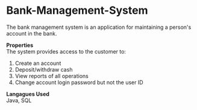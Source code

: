 # Bank-Management-System
The bank management system is an application for maintaining a person's account in the bank.

**Properties**<br>
The system provides access to the customer to:
1. Create an account
2. Deposit/withdraw cash
3. View reports of all operations
4. Change account login password but not the user ID

**Langagues Used**<br>
Java, SQL


